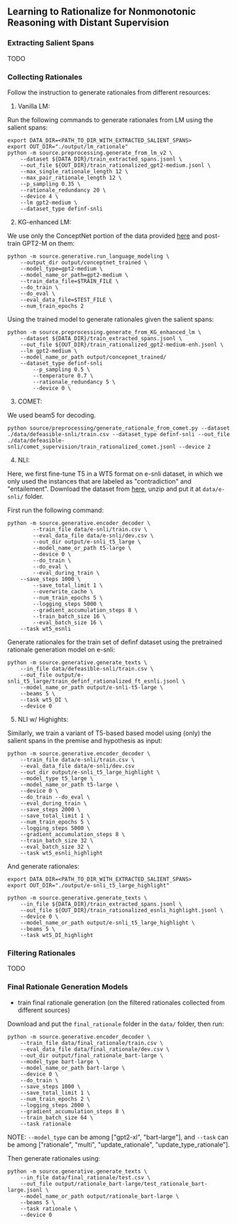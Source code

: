 ## Learning to Rationalize for Nonmonotonic Reasoning with Distant Supervision

### Extracting Salient Spans

TODO

### Collecting Rationales

Follow the instruction to generate rationales from different resources:

1.  Vanilla LM:

Run the following commands to generate rationales from LM using the salient spans:

```
export DATA_DIR=<PATH_TO_DIR_WITH_EXTRACTED_SALIENT_SPANS>
export OUT_DIR="./output/lm_rationale"
python -m source.preprocessing.generate_from_lm_v2 \
	--dataset ${DATA_DIR}/train_extracted_spans.jsonl \
	--out_file ${OUT_DIR}/train_rationalized_gpt2-medium.jsonl \
	--max_single_rationale_length 12 \
	--max_pair_rationale_length 12 \
	--p_sampling 0.35 \
	--rationale_redundancy 20 \
	--device 4 \
	--lm gpt2-medium \
	--dataset_type definf-snli
```

2. KG-enhanced LM:

We use only the ConceptNet portion of the data provided [here](https://github.com/JianGuanTHU/CommonsenseStoryGen) and post-train GPT2-M on them:

```
python -m source.generative.run_language_modeling \
	--output_dir output/conceptnet_trained \
	--model_type=gpt2-medium \
	--model_name_or_path=gpt2-medium \
	--train_data_file=$TRAIN_FILE \
	--do_train \
	--do_eval \
	--eval_data_file=$TEST_FILE \
	--num_train_epochs 2
```

Using the trained model to generate rationales given the salient spans:

```
python -m source.preprocessing.generate_from_KG_enhanced_lm \
	--dataset ${DATA_DIR}/train_extracted_spans.jsonl \
	--out_file ${OUT_DIR}/train_rationalized_gpt2-medium-enh.jsonl \
	--lm gpt2-medium \ 
	--model_name_or_path output/concepnet_trained/ 
	--dataset_type definf-snli
        --p_sampling 0.5 \
        --temperature 0.7 \
        --rationale_redundancy 5 \
        --device 0 \ 
```

3. COMET:

We used beam5 for decoding.

```
python source/preprocessing/generate_rationale_from_comet.py --dataset ./data/defeasible-snli/train.csv --dataset_type definf-snli --out_file ./data/defeasible-snli/comet_supervision/train_rationalized_comet.jsonl --device 2
```

4. NLI:

Here, we first fine-tune T5 in a WT5 format on e-snli dataset, in which we only used the instances that are labeled as "contradiction" and "entailement". Download the dataset from [here](https://drive.google.com/file/d/1BcsYNtxIY3V1fPycePjYqOlTDJ9EQunX/view?usp=sharing), unzip and put it at `data/e-snli/` folder.

First run the following command:

```
python -m source.generative.encoder_decoder \
        --train_file data/e-snli/train.csv \
        --eval_data_file data/e-snli/dev.csv \
        --out_dir output/e-snli_t5_large \
        --model_name_or_path t5-large \
        --device 0 \
        --do_train \
        --do_eval \
        --eval_during_train \
	--save_steps 1000 \
        --save_total_limit 1 \
        --overwrite_cache \
        --num_train_epochs 5 \
        --logging_steps 5000 \
        --gradient_accumulation_steps 8 \
        --train_batch_size 16 \
        --eval_batch_size 16 \
	--task wt5_esnli
```

Generate rationales for the train set of definf dataset using the pretrained rationale generation model on e-snli:

```
python -m source.generative.generate_texts \
	--in_file data/defeasible-snli/train.csv \
	--out_file output/e-snli_t5_large/train_definf_rationalized_ft_esnli.jsonl \
	--model_name_or_path output/e-snli-t5-large \
	--beams 5 \
	--task wt5_DI \
	--device 0
```

5. NLI w/ Highights:

Similarly, we train a variant of T5-based based model using (only) the salient spans in the premise and hypothesis as input:

```
python -m source.generative.encoder_decoder \
	--train_file data/e-snli/train.csv \
	--eval_data_file data/e-snli/dev.csv 
	--out_dir output/e-snli_t5_large_highlight \
	--model_type t5_large \
	--model_name_or_path t5-large \
	--device 0 \
	--do_train --do_eval \
	--eval_during_train \
	--save_steps 2000 \
	--save_total_limit 1 \
	--num_train_epochs 5 \
	--logging_steps 5000 \
	--gradient_accumulation_steps 8 \
	--train_batch_size 32 \
	--eval_batch_size 32 \
	--task wt5_esnli_highlight
```

And generate rationales:

```
export DATA_DIR=<PATH_TO_DIR_WITH_EXTRACTED_SALIENT_SPANS>
export OUT_DIR="./output/e-snli_t5_large_highlight"

python -m source.generative.generate_texts \
	--in_file ${DATA_DIR}/train_extracted_spans.jsonl \
	--out_file ${OUT_DIR}/train_rationalized_esnli_highlight.jsonl \
	--device 0 \
	--model_name_or_path output/e-snli_t5_large_highlight \
	--beams 5 \
	--task wt5_DI_highlight
```

### Filtering Rationales

TODO

### Final Rationale Generation Models

* train final rationale generation (on the filtered rationales collected from different sources)

Download and put the `final_rationale` folder in the `data/` folder, then run:

```
python -m source.generative.encoder_decoder \
	--train_file data/final_rationale/train.csv \
	--eval_data_file data/final_rationale/dev.csv \
	--out_dir output/final_rationale_bart-large \
	--model_type bart-large \
	--model_name_or_path bart-large \
	--device 0 \
	--do_train \
	--save_steps 1000 \
	--save_total_limit 1 \
	--num_train_epochs 2 \
	--logging_steps 2000 \
	--gradient_accumulation_steps 8 \
	--train_batch_size 64 \
	--task rationale
```

NOTE: `--model_type` can be among ["gpt2-xl", "bart-large"], and `--task` can be among ["rationale", "multi", "update_rationale", "update_type_rationale"].

Then generate rationales using:

```
python -m source.generative.generate_texts \
	--in_file data/final_rationale/test.csv \
	--out_file output/rationale_bart-large/test_rationale_bart-large.jsonl \
	--model_name_or_path output/rationale_bart-large \
	--beams 5 \
	--task rationale \
	--device 0
```

